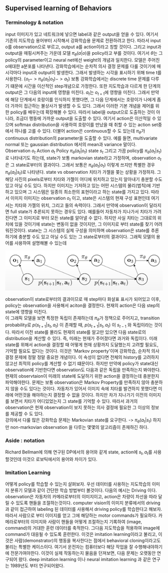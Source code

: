 ## Supervised learning of Behaviors
### Terminology & notation
input 이미지가 있고 네트워크에 넣으면 label과 같은 output을 얻을 수 있다.
여기서 기존의 지도학습 용어부터 시작해서 강화학습용 문제로 전환하려고 한다. 따라서 input o를 observation으로 부르고, output a를 action이라고 칭할 것이다. 그리고 input과 output을 매핑시켜주는 가운데 모델 $\pi_\theta(a|o)$을 policy라고 부를 것이다. 여기서 $\theta$는 그 policy의 parameter이고 neural net에선 weight의 개념과 일치한다. 모델은 주어진 o에대한 a분포를 나타낸다. 강화학습에서는 순차적 의사 결정 문제를 다룰 것이기에 매 시각마다 input과 output이 발생한다. 그래서 발생하는 시각을 표시하기 위해 time t를 사용한다. $\{o_t -> \pi_\theta(a_t|o_t) -> a_t \}$ 보통 강화학습에서는 discrete time 문제를 다루기 떄문에 시간을 이산적인 step개념으로 가정한다. 또한 지도학습과 다르게 한 단계의 output은 그 다음의 input에 영향을 미친다. $a_t$는 $o_{t+1}$에 영향을 미친다. 그래서 만약에 해당 단계에서 호랑이를 인식하지 못했다면, 그 다음 단계에서는 호랑이가 나에게 좀 더 가까이 접근하는 불상사가 발생할 수 도 있다. 그래서 이러한 기본 개념을 제어를 위한 policy를 배우는데 확장해볼 수 있다. 따라서 label을 output으로 도출하는 것이 아니라, 조금더 행동에 가까운 output을 도출할 수 있다. 여기서 action은 이산적일 수 있으며 softmax distribution을 사용하여 호랑이를 만났을 때 취할 수 있는 action set중에서 하나를 고를 수 있다. 더불어 action은 continuous할 수 도 있는데 $\pi_\theta$가 continuous distribution의 parameter을 도출할 수 있다. 예를 들면, multivariate normal 또는 gaussian distribution 에서의 mean과 variance 말이다. 
  Observation $o_t$ 
  Action $a_t$
  Policy $\pi_\theta(a_t|o_t)$
  state $s_t$
  그리고 가끔 policy를 $\pi_\theta(a_t|s_t)$로 나타내기도 하는데, state가 보통 markovian state라고 가정하며, observation $o_t$ 은 그 state로부터의 결과이다. 그래서 보통은 $\pi_\theta(a_t|o_t)$ 이렇게 쓰지만 특별한 경우 $\pi_\theta(a_t|s_t)$로 나타낸다. 
state vs observation
치타가 가젤을 쫒는 상황을 가정하자. 그 해당 사진의 pixels로부터 치타와 가젤이 어디에 위치하고 있는지 알아내기 충분할 수도 있고 아닐 수도 있다. 하지만 이미지는 기저하고 있는 어떤 시스템의 물리(법칙)에 기반하고 있으며 그 시스템은 일종의 최소한의 표현이라고 하는 state를 가지고 있다. 따라서 이미지 이미지는 observation $o_t$ 이고, state은  시스템의 현재 구성 표현인데 여기서는 치타와 가젤의 위치, 그리고 들의 속력이다. 그래서 만약에 observation이 달라지면 full state가 추론되지 못하는 경우도 있다. 예를들어 자동차가 지나가서 치타가 가려진다면 그 이미지로 부터 모든 state를 알아낼 수 없다. 하지만 사실 치타는 그대로의 위치에 있을 것이기에 state는 변동이 없을 것이지만, 그 이미지로 부터 state를 찾기 어려워진것이다. state는 그 시스템의 실제 구성을 의미하며 observation은 state를 추론하기에 충분할 수도 있고 아닐 수도 있는 그 state로부터의 결과이다. 그래픽 모델의 용어를 사용하여 설명해볼 수 있는데      

<p align="center">
 <img src = "./img/1.png">
</p>
</img>

observation이 state로부터의 결과이므로 매 step마다 화살표 표시가 되어있고 이후, policy는 observation을 사용해서 aciton을 결정한다. 현재의 action은 다음 step의 state에 영향을 미친다.  
이 그래픽 모델을 보면 특정한 독립이 존재하는데 $\pi_\theta$가 정책으로 주어지고, transition probability로 $p(s_{t+1}|s_t, a_t)$ 이 존재할 때, $p(s_{t+1}|s_t, a_t)$ 이 $s_{t-1}$ 와 독립이라는 것이다. 따라서 이전 state를 몰라도 현재의 state를 알고만 있으면 다음 state로의 distribution을 계산할 수 있다. 즉, 미래는 현재가 주어졌다면 과거와 독립이다. 미래 state를 위해서 action을 결정할 때 어떻게 현재 상황까지 도달했는지 고려할 필요도, 기억할 필요도 없다는 것이다. 이것은 'Markov property'이며 강화학습, 순차적 의사 결정 문제에 정말 정말 중요한 개념이다. 이 속성이 없다면 전체의 history를 고려하지 않고선 최적의 policy를 계산할 수 없기 떄문이다. 하지만 만약에 policy가 state대신 observation에 기반한다면 observation도 다음과 같은 독립을 만족하는지 봐야한다. 현재의 observtaion이 미래의 state에 도달하기 위한 action을 결정하는데 충분한지 파악해야한다. 문제는 보통 observation은 Markov Property를 만족하지 않아 충분하지 않을 수도 있다는 것이다. 자동차가 있어서 이미지 속에 치타를 발견하지 못했다면 미래에 어떤것을 해야하는지 결정할 수 없을 것이다. 하지만 차가 지나가기 이전의 이미지를 보면서 치타가 어디있었는지 그 state를 기억할 수 있다. 따라서 과거의 observation은 현재 observation이 보지 못하는 의사 결정에 필요한 그 이상의 정보를 제공할 수 도 있다.       
강의에서 다룰 많은 강화학습 문제는 Markovian state를 요구한다. -> $\pi_\theta(a_t|s_t)$ 하지만 non-markovian observation 을 다루는 몇몇의 알고리즘이 존재하긴 하다.  

### Aside : notation
Richard Bellman에 의해 연구된 DP에서의 용어와 같게 state, action에 $s_t, a_t$를 사용할것인데 이것으 로보틱에서의 용어와 차이가 있다. 

### Imitation Learning
어떻게 policy를 학습할 수 있는지 살펴보자. 우선 데이터를 사용하는 지도학습의 이미지 분류기 모델과 같이 간단한 학습 방법부터 볼것이다. 다음의 예시는 Driving 이다. observation은 자동차의 카메라로부터의 이미지이고, action은 차량이 차선을 따라 달릴 수 있도록 핸들을 조절하는것이다. computer vision의 이미지 분류에서의 driving과 같이 접근하여 labeling 된 데이터를 사용해서 driving policy를 학습한다고 해보자. 따라서 사람으로 부터 이미지를 얻고 그에 해당하는 motor commands가 필요하다. 카메라로부터의 이미지와 사람이 핸들을 어떻게 조절하는지 기록하여 (image, command)의 거대한 훈련 데이터를 축적한다. 그다음 지도학습을 적용하여 image에 command가 대응될 수 있도록 훈련한다. 이것은 imitation learning이라고 불리고, 이것은 사람(demonstrator)의 행동을 복사한다는 점에서 behavioral cloning이라고도 불리는 특별한 케이스이다. 여기서 운전자는 컴퓨터보다 해당 작업을 잘 수행해내야하기에 전문가여야한다. 이것이 실제 작동하는지 물음을 던져보면, 다음 문제는 오랫동안 연구되어 왔다. deep imitation learning 이나 neural imitation learning 과 같은 연구는 1989년도 부터 연구되어왔다. 